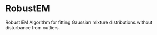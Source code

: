 # RobustEM
Robust EM Algorithm for fitting Gaussian mixture distributions without disturbance from outliers.
